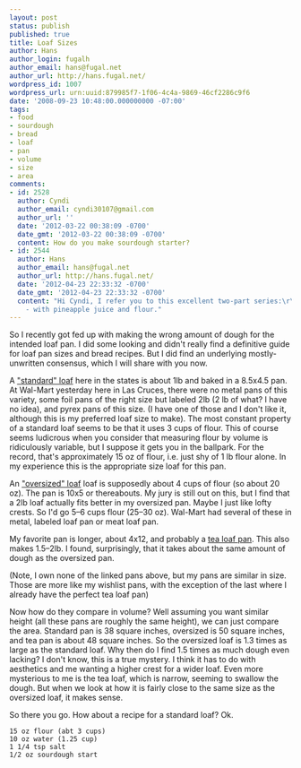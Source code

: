 ```yaml
---
layout: post
status: publish
published: true
title: Loaf Sizes
author: Hans
author_login: fugalh
author_email: hans@fugal.net
author_url: http://hans.fugal.net/
wordpress_id: 1007
wordpress_url: urn:uuid:879985f7-1f06-4c4a-9869-46cf2286c9f6
date: '2008-09-23 10:48:00.000000000 -07:00'
tags:
- food
- sourdough
- bread
- loaf
- pan
- volume
- size
- area
comments:
- id: 2528
  author: Cyndi
  author_email: cyndi30107@gmail.com
  author_url: ''
  date: '2012-03-22 00:38:09 -0700'
  date_gmt: '2012-03-22 00:38:09 -0700'
  content: How do you make sourdough starter?
- id: 2544
  author: Hans
  author_email: hans@fugal.net
  author_url: http://hans.fugal.net/
  date: '2012-04-23 22:33:32 -0700'
  date_gmt: '2012-04-23 22:33:32 -0700'
  content: "Hi Cyndi, I refer you to this excellent two-part series:\r\n\r\nhttp://www.thefreshloaf.com/node/10856/\r\nhttp://www.thefreshloaf.com/node/10901/pineapple-juice-solution-part-2\r\n\r\ntl;dr
    - with pineapple juice and flour."
---
```

<p>So I recently got fed up with making the wrong amount of dough for the intended loaf pan. I did some looking and didn't really find a definitive guide for loaf pan sizes and bread recipes. But I did find an underlying mostly-unwritten consensus, which I will share with you now.</p>

<p>A <a href="http://www.kingarthurflour.com/shop/detail.jsp?select=C80&amp;byCategory=C136&amp;id=5701">"standard" loaf</a> here in the states is about 1lb and baked in a 8.5x4.5  pan. At Wal-Mart yesterday here in Las Cruces, there were no metal pans of this variety, some foil pans of the right size but labeled 2lb (2 lb of what? I have no idea), and pyrex pans of this size. (I have one of those and I don't like it, although this is my preferred loaf size to make). The most constant property of a standard loaf seems to be that it uses 3 cups of flour. This of course seems ludicrous when you consider that measuring flour by volume is ridiculously variable, but I suppose it gets you in the ballpark. For the record, that's approximately 15 oz of flour, i.e. just shy of 1 lb flour alone. In my experience this is the appropriate size loaf for this pan.</p>

<p>An <a href="http://www.kingarthurflour.com/shop/detail.jsp?select=C80&amp;byCategory=C136&amp;id=5013">"oversized" loaf</a> loaf is supposedly about 4 cups of flour (so about 20 oz). The pan is 10x5 or thereabouts. My jury is still out on this, but I find that a 2lb loaf actually fits better in my oversized pan. Maybe I just like lofty crests. So I'd go 5–6 cups flour (25–30 oz). Wal-Mart had several of these in metal, labeled loaf pan or meat loaf pan.</p>

<p>My favorite pan is longer, about 4x12, and probably a <a href="http://www.foodutensils.com.au/images/354T67454_Loaf_pan_Non-Stick.jpg">tea loaf pan</a>. This also makes 1.5–2lb. I found, surprisingly, that it takes about the same amount of dough as the oversized pan.</p>

<p>(Note, I own none of the linked pans above, but my pans are similar in size. Those are more like my wishlist pans, with the exception of the last where I already have the perfect tea loaf pan)</p>

<p>Now how do they compare in volume? Well assuming you want similar height (all these pans are roughly the same height), we can just compare the area. Standard pan is 38 square inches, oversized is 50 square inches, and tea pan is about 48 square inches. So the oversized loaf is 1.3 times as large as the standard loaf. Why then do I find 1.5 times as much dough even lacking? I don't know, this is a true mystery. I think it has to do with aesthetics and me wanting a higher crest for a wider loaf. Even more mysterious to me is the tea loaf, which is narrow, seeming to swallow the dough. But when we look at how it is fairly close to the same size as the oversized loaf, it makes sense.</p>

<p>So there you go. How about a recipe for a standard loaf? Ok.</p>

<pre><code>15 oz flour (abt 3 cups)
10 oz water (1.25 cup)
1 1/4 tsp salt
1/2 oz sourdough start
</code></pre>
